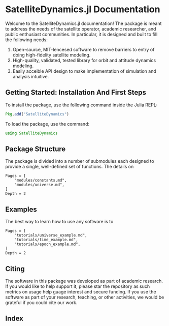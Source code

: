 # SatelliteDynamics.jl Documentation

Welcome to the SatelliteDynamics.jl documentation! The package is meant to address
the needs of the satellite operator, academic researcher, and public enthusiast 
communities. In particular, it is designed and built to fill the following needs:

1. Open-source, MIT-lencesed software to remove barriers to entry of doing high-fidelity satellite modeling.
2. High-quality, validated, tested library for orbit and attitude dynamics modeling.
3. Easily acceible API design to make implementation of simulation and analysis intuitive.

## Getting Started: Installation And First Steps

To install the package, use the following command inside the Julia REPL:
```julia
Pkg.add("SatelliteDynamics")
```

To load the package, use the command:

```julia
using SatelliteDynamics
```

## Package Structure

The package is divided into a number of submodules each designed to provide a single, well-defined
set of functions. The details on 

```@contents
Pages = [
    "modules/constants.md",
    "modules/universe.md",
]
Depth = 2
```

## Examples

The best way to learn how to use any software is to 

```@contents
Pages = [
    "tutorials/universe_example.md",
    "tutorials/time_example.md",
    "tutorials/epoch_example.md",
]
Depth = 2
```

## Citing

The software in this package was developed as part of academic research.
If you would like to help support it, please star the repository as such metrics on
usage help guage interest and secure funding. If you use the software as part of
your research, teaching, or other activities, we would be grateful if you could
cite our work.

## Index

```@index
```